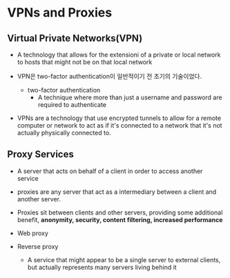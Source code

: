 # VPNs and Proxies

## Virtual Private Networks(VPN)

- A technology that allows for the extensioni of a private or local network to hosts that might not be on that local network

- VPN은 two-factor authentication이 일반적이기 전 초기의 기술이었다. 
  - two-factor authentication
    - A technique where more than just a username and password are required to authenticate
- VPNs are a technology that use encrypted tunnels to allow for a remote computer or network to act as if it's connected to a network that it's not actually physically connected to.



## Proxy Services

- A server that acts on behalf of a client in order to access another service
- proxies are any server that act as a intermediary between a client and another server. 
- Proxies sit between clients and other servers, providing some additional benefit, **anonymity, security, content filtering, increased performance**

- Web proxy
- Reverse proxy
  - A service that might appear to be a single server to external clients, but actually represents many servers living behind it

